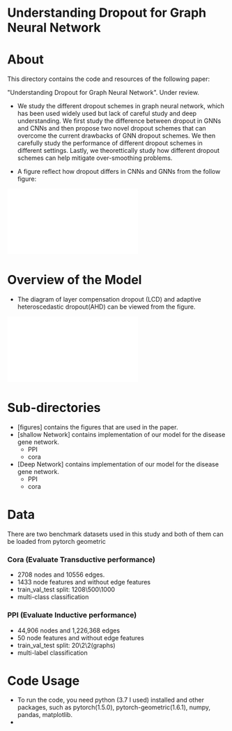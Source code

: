 # Understanding Dropout for Graph Neural Network

About
====

This directory contains the code and resources of the following paper:

"Understanding Dropout for Graph Neural Network". Under review.

- We study the different dropout schemes in graph neural network, which has been used widely used but lack of careful study and deep understanding. We first study the difference between dropout in GNNs and CNNs and then propose two novel dropout schemes that can overcome the current drawbacks of GNN dropout schemes. We then carefully study the performance of different dropout schemes in different settings. Lastly, we theorettically study how different dropout schemes can help mitigate over-smoothing problems.

- A figure reflect how dropout differs in CNNs and GNNs from the follow figure:

![CNN-GNN-Dropout](dropout_schemes2.pdf)


Overview of the Model
====
- The diagram of layer compensation dropout (LCD) and adaptive heteroscedastic dropout(AHD) can be viewed from the figure.

![LCD and AHD](Figure/LCD.pdf)



Sub-directories
====
- [figures] contains the figures that are used in the paper.
- [shallow Network] contains implementation of our model for the disease gene network.
  - PPI
  - cora
- [Deep Network] contains implementation of our model for the disease gene network.
  - PPI
  - cora

Data
====
There are two benchmark datasets used in this study and both of them can be loaded from pytorch geometric

### Cora (Evaluate Transductive performance)
- 2708 nodes and 10556 edges.
- 1433 node features and without edge features
- train_val_test split: 1208\500\1000
- multi-class classification

### PPI (Evaluate Inductive performance)
- 44,906 nodes and 1,226,368 edges
- 50 node features and without edge features
- train_val_test split: 20\2\2(graphs)
- multi-label classification


Code Usage
====
- To run the code, you need python (3.7 I used) installed and other packages, such as pytorch(1.5.0), pytorch-geometric(1.6.1), numpy, pandas, matplotlib. 
- 
